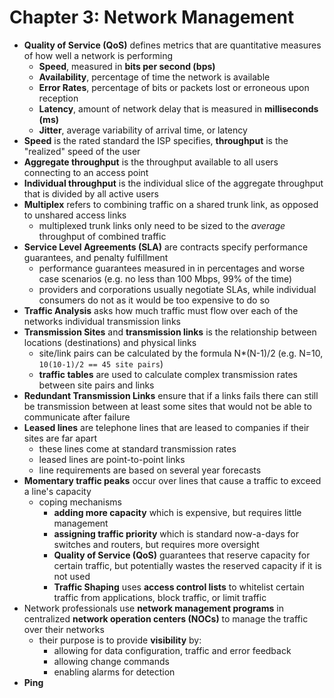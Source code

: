 # Chapter 3: Network Management

- **Quality of Service (QoS)** defines metrics that are quantitative measures of how well a network is performing
  - **Speed**, measured in **bits per second (bps)**
  - **Availability**, percentage of time the network is available
  - **Error Rates**, percentage of bits or packets lost or erroneous upon reception
  - **Latency**, amount of network delay that is measured in **milliseconds (ms)**
  - **Jitter**, average variability of arrival time, or latency
- **Speed** is the rated standard the ISP specifies, **throughput** is the "realized" speed of the user
- **Aggregate throughput** is the throughput available to all users connecting to an access point
- **Individual throughput** is the individual slice of the aggregate throughput that is divided by all active users
- **Multiplex** refers to combining traffic on a shared trunk link, as opposed to unshared access links
  - multiplexed trunk links only need to be sized to the _average_ throughput of combined traffic
- **Service Level Agreements (SLA)** are contracts specify performance guarantees, and penalty fulfillment
  - performance guarantees measured in in percentages and worse case scenarios (e.g. no less than 100 Mbps, 99% of the time)
  - providers and corporations usually negotiate SLAs, while individual consumers do not as it would be too expensive to do so
- **Traffic Analysis** asks how much traffic must flow over each of the networks individual transmission links
- **Transmission Sites** and **transmission links** is the relationship between locations (destinations) and physical links
  - site/link pairs can be calculated by the formula N\*(N-1)/2 (e.g. N=10, `10(10-1)/2 == 45 site pairs`)
  - **traffic tables** are used to calculate complex transmission rates between site pairs and links
- **Redundant Transmission Links** ensure that if a links fails there can still be transmission between at least some sites that would not be able to communicate after failure
- **Leased lines** are telephone lines that are leased to companies if their sites are far apart
  - these lines come at standard transmission rates
  - leased lines are point-to-point links
  - line requirements are based on several year forecasts
- **Momentary traffic peaks** occur over lines that cause a traffic to exceed a line's capacity
  - coping mechanisms
    - **adding more capacity** which is expensive, but requires little management
    - **assigning traffic priority** which is standard now-a-days for switches and routers, but requires more oversight
    - **Quality of Service (QoS)** guarantees that reserve capacity for certain traffic, but potentially wastes the reserved capacity if it is not used
    - **Traffic Shaping** uses **access control lists** to whitelist certain traffic from applications, block traffic, or limit traffic
- Network professionals use **network management programs** in centralized **network operation centers (NOCs)** to manage the traffic over their networks
  - their purpose is to provide **visibility** by:
    - allowing for data configuration, traffic and error feedback
    - allowing change commands
    - enabling alarms for detection
- **Ping**
